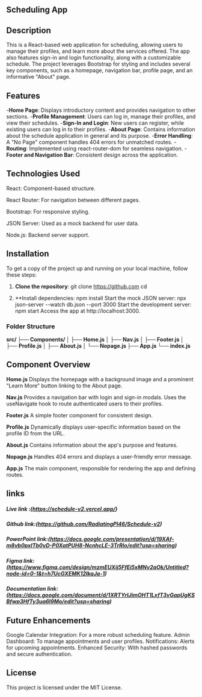 ## Scheduling App
## Description
This is a React-based web application for scheduling, allowing users to manage their profiles, and learn more about the services offered. The app also features sign-in and login functionality, along with a customizable schedule. The project leverages Bootstrap for styling and includes several key components, such as a homepage, navigation bar, profile page, and an informative "About" page.

## Features
-**Home Page**: Displays introductory content and provides navigation to other sections.
-**Profile Management**: Users can log in, manage their profiles, and view their schedules.
-**Sign-In and Login**: New users can register, while existing users can log in to their profiles.
-**About Page**: Contains information about the schedule application in general and its purpose.
-**Error Handling**: A "No Page" component handles 404 errors for unmatched routes.
-**Routing**: Implemented using react-router-dom for seamless navigation.
-**Footer and Navigation Bar**: Consistent design across the application.

## Technologies Used
   React: Component-based structure.

   React Router: For navigation between different pages.

   Bootstrap: For responsive styling.

   JSON Server: Used as a mock backend for user data.

   Node.js: Backend server support.

## Installation

To get a copy of the project up and running on your local machine, follow these steps:

1. **Clone the repository**:
  git clone https://github.com
  cd

2. **Install dependencies:
           npm install
           Start the mock JSON server:
           npx json-server --watch db.json --port 3000
           Start the development server:
           npm start
                 Access the app at http://localhost:3000.

### Folder Structure
**src/
├── Components/
│   ├── Home.js
│   ├── Nav.js
│   ├── Footer.js
│   ├── Profile.js
│   ├── About.js
│   └── Nopage.js
├── App.js
└── index.js**

 ## Component Overview
**Home.js**
   Displays the homepage with a background image and a prominent "Learn More" button linking to the About page.

**Nav.js**
Provides a navigation bar with login and sign-in modals. Uses the useNavigate hook to route authenticated users to their profiles.

**Footer.js**
A simple footer component for consistent design.

**Profile.js**
Dynamically displays user-specific information based on the profile ID from the URL.

**About.js**
Contains information about the app's purpose and features.

**Nopage.js**
Handles 404 errors and displays a user-friendly error message.

**App.js**
The main component, responsible for rendering the app and defining routes.

## links
##### Live link :(https://schedule-v2.vercel.app/)

##### Github link:(https://github.com/RadiatingPI46/Schedule-v2)

##### PowerPoint link:(https://docs.google.com/presentation/d/19XAf-m8vb0pxITb0vD-P0XatPUH8-NcnhcLE-3TrRlo/edit?usp=sharing)

##### Figma link:(https://www.figma.com/design/mzmEUXij5FfEi5xMNv2aOk/Untitled?node-id=0-1&t=h7UcGXEMK12lkqJa-1)

##### Documentation link:(https://docs.google.com/document/d/1XRTYrlJimOHT1LxfT3vGapUgKSBfwp3HfTy3ua6l9Mo/edit?usp=sharing)

## Future Enhancements
Google Calendar Integration: For a more robust scheduling feature.
Admin Dashboard: To manage appointments and user profiles.
Notifications: Alerts for upcoming appointments.
Enhanced Security: With hashed passwords and secure authentication.

## License
This project is licensed under the MIT License.

